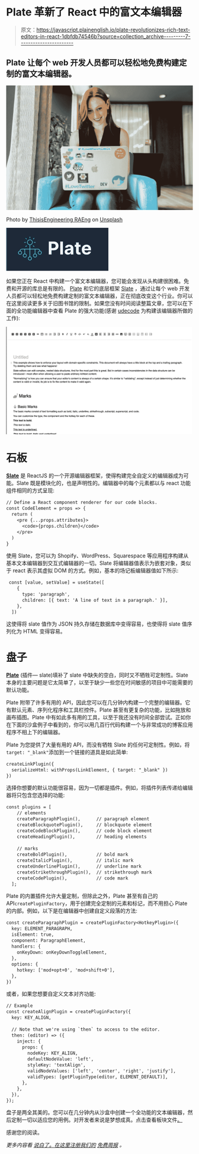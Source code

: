 # Plate 革新了 React 中的富文本编辑器

> 原文：<https://javascript.plainenglish.io/plate-revolutionizes-rich-text-editors-in-react-1dbfdb74546b?source=collection_archive---------7----------------------->

## Plate 让每个 web 开发人员都可以轻松地免费构建定制的富文本编辑器。

![](img/daca9cf1f5edaac966f4ebae1189244f.png)

Photo by [ThisisEngineering RAEng](https://unsplash.com/@thisisengineering?utm_source=medium&utm_medium=referral) on [Unsplash](https://unsplash.com?utm_source=medium&utm_medium=referral)

![](img/c677d1a359a8daf9c2841825673526e2.png)

如果您正在 React 中构建一个富文本编辑器，您可能会发现从头构建很困难。免费和开源的库总是有限的。 [Plate](https://plate.udecode.io/) 和它的底层框架 [Slate](https://docs.slatejs.org/) ，通过让每个 web 开发人员都可以轻松地免费构建定制的富文本编辑器，正在彻底改变这个行业。你可以在这里阅读更多关于旧图书馆的限制。如果您没有时间阅读整篇文章，您可以在下面的全功能编辑器中查看 Plate 的强大功能(感谢 [udecode](https://github.com/udecode) 为构建该编辑器所做的工作):

![](img/e0be6e87dc7a34e537008e1931985e50.png)

# 石板

[**Slate**](https://docs.slatejs.org/) 是 ReactJS 的一个开源编辑器框架，使得构建完全自定义的编辑器成为可能。Slate 既是模块化的，也是声明性的。编辑器中的每个元素都以与 react 功能组件相同的方式呈现:

```
// Define a React component renderer for our code blocks.
const CodeElement = props => {
  return (
    <pre {...props.attributes}>
      <code>{props.children}</code>
    </pre>
  )
}
```

使用 Slate，您可以为 Shopify、WordPress、Squarespace 等应用程序构建从基本文本编辑器到交互式编辑器的一切。Slate 将编辑器值表示为嵌套对象，类似于 react 表示其虚拟 DOM 的方式。例如，基本的场记板编辑器值如下所示:

```
 const [value, setValue] = useState([
    {
      type: 'paragraph',
      children: [{ text: 'A line of text in a paragraph.' }],
    },
  ])
```

这使得将 slate 值作为 JSON 持久存储在数据库中变得容易，也使得将 slate 值序列化为 HTML 变得容易。

# 盘子

[**Plate**](https://plate.udecode.io/) (插件— slate)填补了 slate 中缺失的空白，同时又不牺牲可定制性。Slate 本身的主要问题是它太简单了，以至于缺少一些您在时间敏感的项目中可能需要的默认功能。

Plate 附带了许多有用的 API，因此您可以在几分钟内构建一个完整的编辑器。它有默认元素、序列化程序和工具栏控件。Plate 甚至有更复杂的功能，比如拖放和画布插图。Plate 中有如此多有用的工具，以至于我还没有时间全部尝试。正如你在下面的沙盒例子中看到的，你可以用几百行代码构建一个与非常成功的博客应用程序不相上下的编辑器。

Plate 为您提供了大量有用的 API，而没有牺牲 Slate 的任何可定制性。例如，将`target: "_blank"`添加到一个链接的道具是如此简单:

```
createLinkPlugin({
  serializeHtml: withProps(LinkElement, { target: "_blank" })
})
```

选择你想要的默认功能很容易，因为一切都是插件。例如，将插件列表传递给编辑器将只包含您选择的功能:

```
const plugins = [
    // elements
    createParagraphPlugin(),      // paragraph element
    createBlockquotePlugin(),     // blockquote element
    createCodeBlockPlugin(),      // code block element
    createHeadingPlugin(),        // heading elements

    // marks
    createBoldPlugin(),           // bold mark
    createItalicPlugin(),         // italic mark
    createUnderlinePlugin(),      // underline mark
    createStrikethroughPlugin(),  // strikethrough mark
    createCodePlugin(),           // code mark
  ];
```

Plate 的内置插件允许大量定制，但除此之外，Plate 甚至有自己的 API`createPluginFactory`，用于创建完全定制的元素和标记，而不用担心 Plate 的内部。例如，以下是在编辑器中创建自定义段落的方法:

```
const createParagraphPlugin = createPluginFactory<HotkeyPlugin>({
  key: ELEMENT_PARAGRAPH,
  isElement: true,
  component: ParagraphElement,
  handlers: {
    onKeyDown: onKeyDownToggleElement,
  },
  options: {
    hotkey: ['mod+opt+0', 'mod+shift+0'],
  },
})
```

或者，如果您想要自定义文本对齐功能:

```
// Example
const createAlignPlugin = createPluginFactory({
  key: KEY_ALIGN,

  // Note that we're using `then` to access to the editor.
  then: (editor) => ({
    inject: {
      props: {
        nodeKey: KEY_ALIGN,
        defaultNodeValue: 'left',
        styleKey: 'textAlign',
        validNodeValues: ['left', 'center', 'right', 'justify'],
        validTypes: [getPluginType(editor, ELEMENT_DEFAULT)],
      },
    },
  }),
});
```

盘子是两全其美的。您可以在几分钟内从沙盒中创建一个全功能的文本编辑器，然后定制一切以适应您的用例。对开发者来说是梦想成真。点击查看板块文件[。](https://plate.udecode.io/docs/installation)

感谢您的阅读。

*更多内容看* [*说白了。在这里注册我们的*](http://plainenglish.io/) [*免费周报*](http://newsletter.plainenglish.io/) *。*